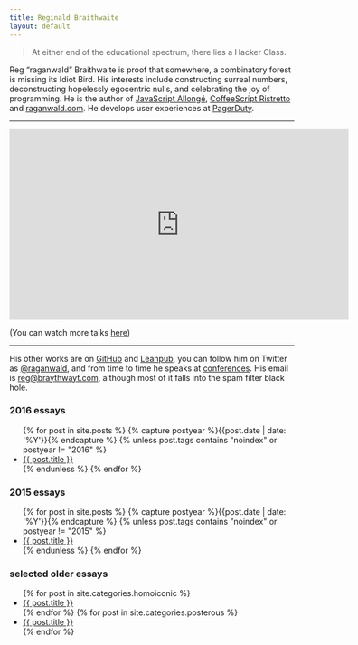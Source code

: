 ```yaml
---
title: Reginald Braithwaite
layout: default
---
```


> At either end of the educational spectrum, there lies a Hacker Class.

Reg &ldquo;raganwald&rdquo; Braithwaite is proof that somewhere, a combinatory forest is missing its Idiot Bird. His interests include constructing surreal numbers, deconstructing hopelessly egocentric nulls, and celebrating the joy of programming. He is the author of [JavaScript Allongé](https://leanpub.com/javascriptallongesix), [CoffeeScript Ristretto](https://leanpub.com/coffeescript-ristretto) and [raganwald.com](http://raganwald.com). He develops user experiences at [PagerDuty](https://pagerduty.com).

---

<iframe width="600" height="337" src="https://www.youtube.com/embed/wYPp4nG7qw4" frameborder="0" allowfullscreen></iframe>

(You can watch more talks [here](http://braythwayt.com/talks.html))

---

His other works are on [GitHub](https://github.com/raganwald) and [Leanpub](http://leanpub.com/u/raganwald), you can follow him on Twitter as [@raganwald](https://twitter.com/raganwald), and from time to time he speaks at [conferences](http://lanyrd.com/profile/raganwald/). His email is [reg@braythwayt.com](mailto:reg@braythwayt.com), although most of it falls into the spam filter black hole.

### 2016 essays

<div class="related">
  <ul>
    {% for post in site.posts %}
      {% capture postyear %}{{post.date | date: '%Y'}}{% endcapture %}
      {% unless post.tags contains "noindex" or postyear != "2016" %}
        <li>
          <a href="{{ post.url }}">{{ post.title }}</a>
        </li>
      {% endunless %}
    {% endfor %}
  </ul>
</div>

### 2015 essays

<div class="related">
  <ul>
    {% for post in site.posts %}
      {% capture postyear %}{{post.date | date: '%Y'}}{% endcapture %}
      {% unless post.tags contains "noindex" or postyear != "2015" %}
        <li>
          <a href="{{ post.url }}">{{ post.title }}</a>
        </li>
      {% endunless %}
    {% endfor %}
  </ul>
</div>

### selected older essays

<div class="related">
  <ul>
    {% for post in site.categories.homoiconic %}
        <li>
    <a href="{{ post.url }}">{{ post.title }}</a>
        </li>
    {% endfor %}
    {% for post in site.categories.posterous %}
        <li>
    <a href="{{ post.url }}">{{ post.title }}</a>
        </li>
    {% endfor %}
  </ul>
</div>
